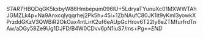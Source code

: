 $START$HBQDqGK5kxbyW86Hmbepum096lU+5LdryaTYunuXc01MXWWTAhJGMZLk4p+Na9Anxcqlyqqrhej2Pk5h+45i+1ZbNAufC80JK1it9yKml3yowkXPrzddGKzV3QWBiR2OkOax4ntLirK2uf6eAUpGcHrov6T22Iy8eZTMfurfrdTnAw/aDGy58Ze9Ug1DJFD/B4W0CDvv6pN1iuS7/ms+Pg==$END$